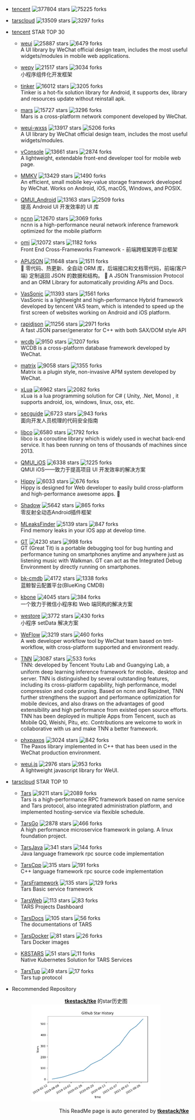 
+ [tencent](https://github.com/tencent)
![377804 stars](https://img.shields.io/badge/Stars-377804-green)
![75225 forks](https://img.shields.io/badge/Forks-75225-green)

+ [tarscloud](https://github.com/tarscloud)
![13509 stars](https://img.shields.io/badge/Stars-13509-green)
![3297 forks](https://img.shields.io/badge/Forks-3297-green)





+ [tencent](https://github.com/tencent) STAR TOP 30 
    
    + [weui](https://github.com/tencent/weui) 
    ![25887 stars](https://img.shields.io/badge/Stars-25887-green)
    ![6479 forks](https://img.shields.io/badge/Forks-6479-green)  
    A UI library by WeChat official design team, includes the most useful widgets/modules in mobile web applications.
    
    + [wepy](https://github.com/tencent/wepy) 
    ![21517 stars](https://img.shields.io/badge/Stars-21517-green)
    ![3034 forks](https://img.shields.io/badge/Forks-3034-green)  
    小程序组件化开发框架
    
    + [tinker](https://github.com/tencent/tinker) 
    ![16012 stars](https://img.shields.io/badge/Stars-16012-green)
    ![3205 forks](https://img.shields.io/badge/Forks-3205-green)  
    Tinker is a hot-fix solution library for Android, it supports dex, library and resources update without reinstall apk.
    
    + [mars](https://github.com/tencent/mars) 
    ![15727 stars](https://img.shields.io/badge/Stars-15727-green)
    ![3296 forks](https://img.shields.io/badge/Forks-3296-green)  
    Mars is a cross-platform network component  developed by WeChat.
    
    + [weui-wxss](https://github.com/tencent/weui-wxss) 
    ![13917 stars](https://img.shields.io/badge/Stars-13917-green)
    ![5206 forks](https://img.shields.io/badge/Forks-5206-green)  
    A UI library by WeChat official design team, includes the most useful widgets/modules.
    
    + [vConsole](https://github.com/tencent/vConsole) 
    ![13661 stars](https://img.shields.io/badge/Stars-13661-green)
    ![2874 forks](https://img.shields.io/badge/Forks-2874-green)  
    A lightweight, extendable front-end developer tool for mobile web page.
    
    + [MMKV](https://github.com/tencent/MMKV) 
    ![13429 stars](https://img.shields.io/badge/Stars-13429-green)
    ![1490 forks](https://img.shields.io/badge/Forks-1490-green)  
    An efficient, small mobile key-value storage framework developed by WeChat. Works on Android, iOS, macOS, Windows, and POSIX.
    
    + [QMUI_Android](https://github.com/tencent/QMUI_Android) 
    ![13163 stars](https://img.shields.io/badge/Stars-13163-green)
    ![2509 forks](https://img.shields.io/badge/Forks-2509-green)  
    提高 Android UI 开发效率的 UI 库
    
    + [ncnn](https://github.com/tencent/ncnn) 
    ![12670 stars](https://img.shields.io/badge/Stars-12670-green)
    ![3069 forks](https://img.shields.io/badge/Forks-3069-green)  
    ncnn is a high-performance neural network inference framework optimized for the mobile platform
    
    + [omi](https://github.com/tencent/omi) 
    ![12072 stars](https://img.shields.io/badge/Stars-12072-green)
    ![1182 forks](https://img.shields.io/badge/Forks-1182-green)  
     Front End Cross-Frameworks Framework - 前端跨框架跨平台框架
    
    + [APIJSON](https://github.com/tencent/APIJSON) 
    ![11648 stars](https://img.shields.io/badge/Stars-11648-green)
    ![1511 forks](https://img.shields.io/badge/Forks-1511-green)  
    🚀 零代码、热更新、全自动 ORM 库，后端接口和文档零代码，前端(客户端) 定制返回 JSON 的数据和结构。 🚀 A JSON Transmission Protocol and an ORM Library for automatically providing APIs and Docs.
    
    + [VasSonic](https://github.com/tencent/VasSonic) 
    ![11393 stars](https://img.shields.io/badge/Stars-11393-green)
    ![1561 forks](https://img.shields.io/badge/Forks-1561-green)  
    VasSonic is a lightweight and high-performance Hybrid framework developed by tencent VAS team, which is intended to speed up the first screen of websites working on Android and iOS platform. 
    
    + [rapidjson](https://github.com/tencent/rapidjson) 
    ![11256 stars](https://img.shields.io/badge/Stars-11256-green)
    ![2971 forks](https://img.shields.io/badge/Forks-2971-green)  
    A fast JSON parser/generator for C++ with both SAX/DOM style API
    
    + [wcdb](https://github.com/tencent/wcdb) 
    ![9150 stars](https://img.shields.io/badge/Stars-9150-green)
    ![1207 forks](https://img.shields.io/badge/Forks-1207-green)  
    WCDB is a cross-platform database framework developed by WeChat.
    
    + [matrix](https://github.com/tencent/matrix) 
    ![9058 stars](https://img.shields.io/badge/Stars-9058-green)
    ![1355 forks](https://img.shields.io/badge/Forks-1355-green)  
    Matrix is a plugin style, non-invasive APM system developed by WeChat.
    
    + [xLua](https://github.com/tencent/xLua) 
    ![6962 stars](https://img.shields.io/badge/Stars-6962-green)
    ![2082 forks](https://img.shields.io/badge/Forks-2082-green)  
    xLua is a lua programming solution for  C# ( Unity, .Net, Mono) , it supports android, ios, windows, linux, osx, etc.
    
    + [secguide](https://github.com/tencent/secguide) 
    ![6723 stars](https://img.shields.io/badge/Stars-6723-green)
    ![943 forks](https://img.shields.io/badge/Forks-943-green)  
    面向开发人员梳理的代码安全指南
    
    + [libco](https://github.com/tencent/libco) 
    ![6580 stars](https://img.shields.io/badge/Stars-6580-green)
    ![1792 forks](https://img.shields.io/badge/Forks-1792-green)  
    libco is a coroutine library which is widely used in wechat  back-end service. It has been running on tens of thousands of machines since 2013.
    
    + [QMUI_iOS](https://github.com/tencent/QMUI_iOS) 
    ![6338 stars](https://img.shields.io/badge/Stars-6338-green)
    ![1225 forks](https://img.shields.io/badge/Forks-1225-green)  
    QMUI iOS——致力于提高项目 UI 开发效率的解决方案
    
    + [Hippy](https://github.com/tencent/Hippy) 
    ![6033 stars](https://img.shields.io/badge/Stars-6033-green)
    ![676 forks](https://img.shields.io/badge/Forks-676-green)  
    Hippy is designed for Web developer to easily build cross-platform and high-performance awesome apps. 👏
    
    + [Shadow](https://github.com/tencent/Shadow) 
    ![5642 stars](https://img.shields.io/badge/Stars-5642-green)
    ![865 forks](https://img.shields.io/badge/Forks-865-green)  
    零反射全动态Android插件框架
    
    + [MLeaksFinder](https://github.com/tencent/MLeaksFinder) 
    ![5139 stars](https://img.shields.io/badge/Stars-5139-green)
    ![847 forks](https://img.shields.io/badge/Forks-847-green)  
    Find memory leaks in your iOS app at develop time.
    
    + [GT](https://github.com/tencent/GT) 
    ![4230 stars](https://img.shields.io/badge/Stars-4230-green)
    ![998 forks](https://img.shields.io/badge/Forks-998-green)  
    GT (Great Tit) is a portable debugging tool for bug hunting and performance tuning on smartphones anytime and anywhere just as listening music with Walkman. GT can act as the Integrated Debug Environment by directly running on smartphones.
    
    + [bk-cmdb](https://github.com/tencent/bk-cmdb) 
    ![4172 stars](https://img.shields.io/badge/Stars-4172-green)
    ![1338 forks](https://img.shields.io/badge/Forks-1338-green)  
    蓝鲸智云配置平台(BlueKing CMDB)
    
    + [kbone](https://github.com/tencent/kbone) 
    ![4045 stars](https://img.shields.io/badge/Stars-4045-green)
    ![384 forks](https://img.shields.io/badge/Forks-384-green)  
    一个致力于微信小程序和 Web 端同构的解决方案
    
    + [westore](https://github.com/tencent/westore) 
    ![3772 stars](https://img.shields.io/badge/Stars-3772-green)
    ![430 forks](https://img.shields.io/badge/Forks-430-green)  
    小程序 setData 解决方案
    
    + [WeFlow](https://github.com/tencent/WeFlow) 
    ![3219 stars](https://img.shields.io/badge/Stars-3219-green)
    ![460 forks](https://img.shields.io/badge/Forks-460-green)  
    A web developer workflow tool by WeChat team based on tmt-workflow, with cross-platform supported and environment ready.
    
    + [TNN](https://github.com/tencent/TNN) 
    ![3087 stars](https://img.shields.io/badge/Stars-3087-green)
    ![533 forks](https://img.shields.io/badge/Forks-533-green)  
    TNN: developed by Tencent Youtu Lab and Guangying Lab, a uniform deep learning inference framework for mobile、desktop and server. TNN is distinguished by several outstanding features, including its cross-platform capability, high performance, model compression and code pruning. Based on ncnn and Rapidnet, TNN further strengthens the support and performance optimization for mobile devices, and also draws on the advantages of good extensibility and high performance from existed open source efforts. TNN has been deployed in multiple Apps from Tencent, such as Mobile QQ, Weishi, Pitu, etc. Contributions are welcome to work in collaborative with us and make TNN a better framework. 
    
    + [phxpaxos](https://github.com/tencent/phxpaxos) 
    ![3024 stars](https://img.shields.io/badge/Stars-3024-green)
    ![842 forks](https://img.shields.io/badge/Forks-842-green)  
    The Paxos library implemented in C++ that has been used in the WeChat production environment.
    
    + [weui.js](https://github.com/tencent/weui.js) 
    ![2976 stars](https://img.shields.io/badge/Stars-2976-green)
    ![953 forks](https://img.shields.io/badge/Forks-953-green)  
    A lightweight javascript library for WeUI.
    

+ [tarscloud](https://github.com/tarscloud) STAR TOP 10 
    
    + [Tars](https://github.com/tarscloud/Tars) 
    ![9211 stars](https://img.shields.io/badge/Stars-9211-green)
    ![2089 forks](https://img.shields.io/badge/Forks-2089-green)  
    Tars is a high-performance RPC framework based on name service and Tars protocol, also integrated administration platform, and implemented hosting-service via flexible schedule.
    
    + [TarsGo](https://github.com/tarscloud/TarsGo) 
    ![2878 stars](https://img.shields.io/badge/Stars-2878-green)
    ![466 forks](https://img.shields.io/badge/Forks-466-green)  
    A  high performance microservice  framework  in golang. A linux foundation project.
    
    + [TarsJava](https://github.com/tarscloud/TarsJava) 
    ![341 stars](https://img.shields.io/badge/Stars-341-green)
    ![144 forks](https://img.shields.io/badge/Forks-144-green)  
    Java language framework rpc source code implementation
    
    + [TarsCpp](https://github.com/tarscloud/TarsCpp) 
    ![315 stars](https://img.shields.io/badge/Stars-315-green)
    ![191 forks](https://img.shields.io/badge/Forks-191-green)  
    C++ language framework rpc source code implementation
    
    + [TarsFramework](https://github.com/tarscloud/TarsFramework) 
    ![135 stars](https://img.shields.io/badge/Stars-135-green)
    ![129 forks](https://img.shields.io/badge/Forks-129-green)  
    Tars Basic service framework
    
    + [TarsWeb](https://github.com/tarscloud/TarsWeb) 
    ![113 stars](https://img.shields.io/badge/Stars-113-green)
    ![83 forks](https://img.shields.io/badge/Forks-83-green)  
    TARS Projects Dashboard
    
    + [TarsDocs](https://github.com/tarscloud/TarsDocs) 
    ![105 stars](https://img.shields.io/badge/Stars-105-green)
    ![56 forks](https://img.shields.io/badge/Forks-56-green)  
    The documentations of TARS
    
    + [TarsDocker](https://github.com/tarscloud/TarsDocker) 
    ![81 stars](https://img.shields.io/badge/Stars-81-green)
    ![26 forks](https://img.shields.io/badge/Forks-26-green)  
    Tars Docker  images
    
    + [K8STARS](https://github.com/tarscloud/K8STARS) 
    ![51 stars](https://img.shields.io/badge/Stars-51-green)
    ![11 forks](https://img.shields.io/badge/Forks-11-green)  
    Native Kubernetes  Solution for TARS Services
    
    + [TarsTup](https://github.com/tarscloud/TarsTup) 
    ![49 stars](https://img.shields.io/badge/Stars-49-green)
    ![17 forks](https://img.shields.io/badge/Forks-17-green)  
    Tars tup protocol
    


+ Recommended Repository  
<p align="center">
      <strong>
        <a href="https://github.com/tkestack/tke" target="_blank">tkestack/tke</a>
      </strong>  的star历史图
  <br>
  <img src="https://raw.githubusercontent.com/ButterAndButterfly/GithubTools/master/data/stars_history.jpg" width="350px"></img>    
</p>

<p align="right">
      This ReadMe page is auto generated by 
      <strong>
        <a href="https://github.com/tkestack/tke" target="_blank">tkestack/tke</a><br>
      </strong>   
</p>